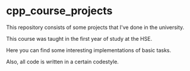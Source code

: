 # cpp_course_projects
This repository consists of some projects that I've done in the university.

This course was taught in the first year of study at the HSE.

Here you can find some interesting implementations of basic tasks.

Also, all code is written in a certain codestyle.
